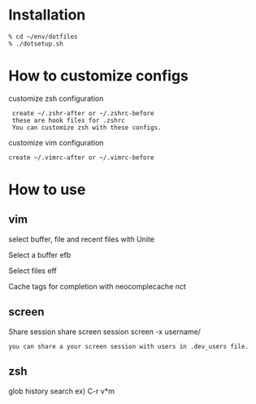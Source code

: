 Installation
============ 
    % cd ~/env/dotfiles 
    % ./dotsetup.sh

How to customize configs
============ 

  customize zsh configuration
     
     create ~/.zshr-after or ~/.zshrc-before
     these are hook files for .zshrc
     You can customize zsh with these configs.

  customize vim configuration
    
    create ~/.vimrc-after or ~/.vimrc-before

How to use
============

vim
---
  select buffer, file and recent files with Unite
      <C-f>

  Select a buffer 
      efb

  Select files
      eff

  Cache tags for completion with neocomplecache
      nct
  
screen
---
   Share session
    share screen session
      screen -x username/

    you can share a your screen session with users in .dev_users file.

zsh
---
  <C-r> glob history search   ex) C-r v*m

